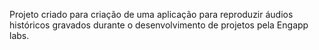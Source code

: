 Projeto criado para criação de uma aplicação para reproduzir áudios históricos gravados durante o desenvolvimento de projetos pela Engapp labs.